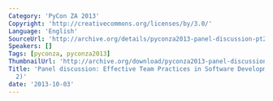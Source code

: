 ```yaml
---
Category: 'PyCon ZA 2013'
Copyright: 'http://creativecommons.org/licenses/by/3.0/'
Language: 'English'
SourceUrl: 'http://archive.org/details/pyconza2013-panel-discussion-pt2'
Speakers: []
Tags: [pyconza, pyconza2013]
ThumbnailUrl: 'http://archive.org/download/pyconza2013-panel-discussion-pt2/pyconza2013-panel-discussion-pt2.thumbs/pyconza2013-panel-discussion-pt2_002130.jpg'
Title: 'Panel discussion: Effective Team Practices in Software Development (part
  2)'
date: '2013-10-03'
---
```


